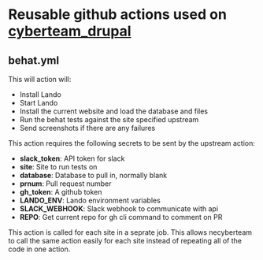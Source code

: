 # Reusable github actions used on [cyberteam_drupal](https://github.com/necyberteam/cyberteam_drupal)

## behat.yml

This will action will:

- Install Lando
- Start Lando
- Install the current website and load the database and files
- Run the behat tests against the site specified upstream
- Send screenshots if there are any failures

This action requires the following secrets to be sent by the upstream action:
- **slack_token**: API token for slack
- **site**: Site to run tests on
- **database**: Database to pull in, normally blank
- **prnum**: Pull request number
- **gh_token**: A github token
- **LANDO_ENV**: Lando environment variables
- **SLACK_WEBHOOK**: Slack webhook to communicate with api
- **REPO**: Get current repo for gh cli command to comment on PR

This action is called for each site in a seprate job. This allows necyberteam to call the same action easily for each site instead of repeating all of the code in one action.
